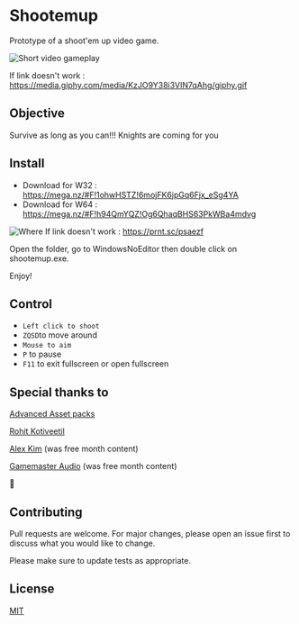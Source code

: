 # Shootemup

Prototype of a shoot'em up video game.

![Short video gameplay](https://media.giphy.com/media/KzJO9Y38i3VIN7qAhg/giphy.gif)

If link doesn't work : https://media.giphy.com/media/KzJO9Y38i3VIN7qAhg/giphy.gif

## Objective

Survive as long as you can!!! Knights are coming for you

## Install

- Download for W32 : https://mega.nz/#F!1ohwHSTZ!6mojFK6jpGq6Fjx_eSg4YA 
- Download for W64 : https://mega.nz/#F!h94QmYQZ!Og6QhaqBHS63PkWBa4mdvg

![Where](https://prnt.sc/psaezf)
If link doesn't work : https://prnt.sc/psaezf

Open the folder, go to WindowsNoEditor then double click on shootemup.exe.

Enjoy!

## Control

- `Left click to shoot`
- `ZQSD`to move around
- `Mouse to aim`
- `P` to pause
- `F11` to exit fullscreen or open fullscreen

## Special thanks to

[Advanced Asset packs](https://www.unrealengine.com/marketplace/en-US/slug/advanced-village-pack)

[Rohit Kotiveetil](https://github.com/RohitKotiveetil/UnrealEngine--DamageDisplaySystem)
 
[Alex Kim](https://www.youtube.com/watch?v=365SEITffBU) (was free month content)

[Gamemaster Audio](https://www.unrealengine.com/marketplace/en-US/slug/retro-8bit-sounds) (was free month content)

💙

## Contributing
Pull requests are welcome. For major changes, please open an issue first to discuss what you would like to change.

Please make sure to update tests as appropriate.

## License
[MIT](https://choosealicense.com/licenses/mit/)
